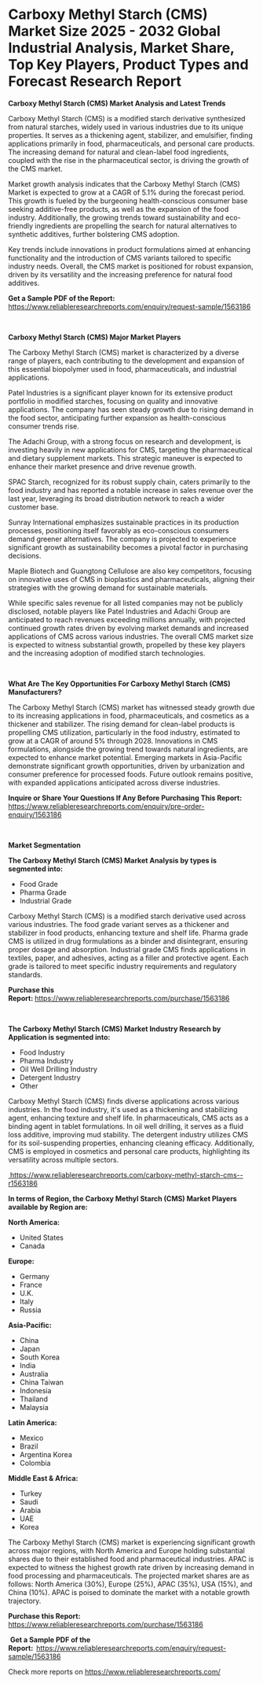 <p><h1>Carboxy Methyl Starch (CMS) Market Size 2025 - 2032 Global Industrial Analysis, Market Share, Top Key Players, Product Types and Forecast Research Report</h1></p><p><strong>Carboxy Methyl Starch (CMS) Market Analysis and Latest Trends</strong></p>
<p><p>Carboxy Methyl Starch (CMS) is a modified starch derivative synthesized from natural starches, widely used in various industries due to its unique properties. It serves as a thickening agent, stabilizer, and emulsifier, finding applications primarily in food, pharmaceuticals, and personal care products. The increasing demand for natural and clean-label food ingredients, coupled with the rise in the pharmaceutical sector, is driving the growth of the CMS market.</p><p>Market growth analysis indicates that the Carboxy Methyl Starch (CMS) Market is expected to grow at a CAGR of 5.1% during the forecast period. This growth is fueled by the burgeoning health-conscious consumer base seeking additive-free products, as well as the expansion of the food industry. Additionally, the growing trends toward sustainability and eco-friendly ingredients are propelling the search for natural alternatives to synthetic additives, further bolstering CMS adoption.</p><p>Key trends include innovations in product formulations aimed at enhancing functionality and the introduction of CMS variants tailored to specific industry needs. Overall, the CMS market is positioned for robust expansion, driven by its versatility and the increasing preference for natural food additives.</p></p>
<p><strong>Get a Sample PDF of the Report:&nbsp;</strong> <a href="https://www.reliableresearchreports.com/enquiry/request-sample/1563186?utm_campaign=2128&utm_medium=2&utm_source=Github&utm_content=ia&utm_term=01022025&utm_id=carboxy-methyl-starch-cms">https://www.reliableresearchreports.com/enquiry/request-sample/1563186</a></p>
<p>&nbsp;</p>
<p><strong>Carboxy Methyl Starch (CMS) Major Market Players</strong></p>
<p><p>The Carboxy Methyl Starch (CMS) market is characterized by a diverse range of players, each contributing to the development and expansion of this essential biopolymer used in food, pharmaceuticals, and industrial applications.</p><p>Patel Industries is a significant player known for its extensive product portfolio in modified starches, focusing on quality and innovative applications. The company has seen steady growth due to rising demand in the food sector, anticipating further expansion as health-conscious consumer trends rise.</p><p>The Adachi Group, with a strong focus on research and development, is investing heavily in new applications for CMS, targeting the pharmaceutical and dietary supplement markets. This strategic maneuver is expected to enhance their market presence and drive revenue growth. </p><p>SPAC Starch, recognized for its robust supply chain, caters primarily to the food industry and has reported a notable increase in sales revenue over the last year, leveraging its broad distribution network to reach a wider customer base.</p><p>Sunray International emphasizes sustainable practices in its production processes, positioning itself favorably as eco-conscious consumers demand greener alternatives. The company is projected to experience significant growth as sustainability becomes a pivotal factor in purchasing decisions.</p><p>Maple Biotech and Guangtong Cellulose are also key competitors, focusing on innovative uses of CMS in bioplastics and pharmaceuticals, aligning their strategies with the growing demand for sustainable materials.</p><p>While specific sales revenue for all listed companies may not be publicly disclosed, notable players like Patel Industries and Adachi Group are anticipated to reach revenues exceeding millions annually, with projected continued growth rates driven by evolving market demands and increased applications of CMS across various industries. The overall CMS market size is expected to witness substantial growth, propelled by these key players and the increasing adoption of modified starch technologies.</p></p>
<p>&nbsp;</p>
<p><strong>What Are The Key Opportunities For Carboxy Methyl Starch (CMS) Manufacturers?</strong></p>
<p><p>The Carboxy Methyl Starch (CMS) market has witnessed steady growth due to its increasing applications in food, pharmaceuticals, and cosmetics as a thickener and stabilizer. The rising demand for clean-label products is propelling CMS utilization, particularly in the food industry, estimated to grow at a CAGR of around 5% through 2028. Innovations in CMS formulations, alongside the growing trend towards natural ingredients, are expected to enhance market potential. Emerging markets in Asia-Pacific demonstrate significant growth opportunities, driven by urbanization and consumer preference for processed foods. Future outlook remains positive, with expanded applications anticipated across diverse industries.</p></p>
<p><strong>Inquire or Share Your Questions If Any Before Purchasing This Report:</strong> <a href="https://www.reliableresearchreports.com/enquiry/pre-order-enquiry/1563186?utm_campaign=2128&utm_medium=2&utm_source=Github&utm_content=ia&utm_term=01022025&utm_id=carboxy-methyl-starch-cms">https://www.reliableresearchreports.com/enquiry/pre-order-enquiry/1563186</a></p>
<p>&nbsp;</p>
<p><strong>Market Segmentation</strong></p>
<p><strong>The Carboxy Methyl Starch (CMS) Market Analysis by types is segmented into:</strong></p>
<p><ul><li>Food Grade</li><li>Pharma Grade</li><li>Industrial Grade</li></ul></p>
<p><p>Carboxy Methyl Starch (CMS) is a modified starch derivative used across various industries. The food grade variant serves as a thickener and stabilizer in food products, enhancing texture and shelf life. Pharma grade CMS is utilized in drug formulations as a binder and disintegrant, ensuring proper dosage and absorption. Industrial grade CMS finds applications in textiles, paper, and adhesives, acting as a filler and protective agent. Each grade is tailored to meet specific industry requirements and regulatory standards.</p></p>
<p><strong>Purchase this Report:&nbsp;</strong><a href="https://www.reliableresearchreports.com/purchase/1563186?utm_campaign=2128&utm_medium=2&utm_source=Github&utm_content=ia&utm_term=01022025&utm_id=carboxy-methyl-starch-cms">https://www.reliableresearchreports.com/purchase/1563186</a></p>
<p>&nbsp;</p>
<p><strong>The Carboxy Methyl Starch (CMS) Market Industry Research by Application is segmented into:</strong></p>
<p><ul><li>Food Industry</li><li>Pharma Industry</li><li>Oil Well Drilling Industry</li><li>Detergent Industry</li><li>Other</li></ul></p>
<p><p>Carboxy Methyl Starch (CMS) finds diverse applications across various industries. In the food industry, it's used as a thickening and stabilizing agent, enhancing texture and shelf life. In pharmaceuticals, CMS acts as a binding agent in tablet formulations. In oil well drilling, it serves as a fluid loss additive, improving mud stability. The detergent industry utilizes CMS for its soil-suspending properties, enhancing cleaning efficacy. Additionally, CMS is employed in cosmetics and personal care products, highlighting its versatility across multiple sectors.</p></p>
<p><a href="https://www.reliableresearchreports.com/carboxy-methyl-starch-cms--r1563186?utm_campaign=2128&utm_medium=2&utm_source=Github&utm_content=ia&utm_term=01022025&utm_id=carboxy-methyl-starch-cms">&nbsp;https://www.reliableresearchreports.com/carboxy-methyl-starch-cms--r1563186</a></p>
<p><strong>In terms of Region, the Carboxy Methyl Starch (CMS) Market Players available by Region are:</strong></p>
<p>
    <p> <strong> North America: </strong>
        <ul>
            <li>United States</li>
            <li>Canada</li>
        </ul>
        </p> 
    <p> <strong> Europe: </strong>
        <ul>
            <li>Germany</li>
            <li>France</li>
            <li>U.K.</li>
            <li>Italy</li>
            <li>Russia</li>
        </ul>
        </p> 
    <p> <strong> Asia-Pacific: </strong>
        <ul>
            <li>China</li>
            <li>Japan</li>
            <li>South Korea</li>
            <li>India</li>
            <li>Australia</li>
            <li>China Taiwan</li>
            <li>Indonesia</li>
            <li>Thailand</li>
            <li>Malaysia</li>
        </ul>
        </p> 
    <p> <strong> Latin America: </strong>
        <ul>
            <li>Mexico</li>
            <li>Brazil</li>
            <li>Argentina Korea</li>
            <li>Colombia</li>
        </ul>
        </p> 
    <p> <strong> Middle East & Africa: </strong>
        <ul>
            <li>Turkey</li>
            <li>Saudi</li>
            <li>Arabia</li>
            <li>UAE</li>
            <li>Korea</li>
        </ul>
    </p>
    </p>
<p><p>The Carboxy Methyl Starch (CMS) market is experiencing significant growth across major regions, with North America and Europe holding substantial shares due to their established food and pharmaceutical industries. APAC is expected to witness the highest growth rate driven by increasing demand in food processing and pharmaceuticals. The projected market shares are as follows: North America (30%), Europe (25%), APAC (35%), USA (15%), and China (10%). APAC is poised to dominate the market with a notable growth trajectory.</p></p>
<p><strong>Purchase this Report: </strong><a href="https://www.reliableresearchreports.com/purchase/1563186?utm_campaign=2128&utm_medium=2&utm_source=Github&utm_content=ia&utm_term=01022025&utm_id=carboxy-methyl-starch-cms">https://www.reliableresearchreports.com/purchase/1563186</a></p>
<p>&nbsp;<strong>Get a Sample PDF of the Report:&nbsp;&nbsp;</strong><a href="https://www.reliableresearchreports.com/enquiry/request-sample/1563186?utm_campaign=2128&utm_medium=2&utm_source=Github&utm_content=ia&utm_term=01022025&utm_id=carboxy-methyl-starch-cms">https://www.reliableresearchreports.com/enquiry/request-sample/1563186</a></p>
<p><strong></strong></p>
<p>Check more reports on <a href="https://www.reliableresearchreports.com/?utm_campaign=2128&utm_medium=2&utm_source=Github&utm_content=ia&utm_term=01022025&utm_id=carboxy-methyl-starch-cms">https://www.reliableresearchreports.com/</a></p>